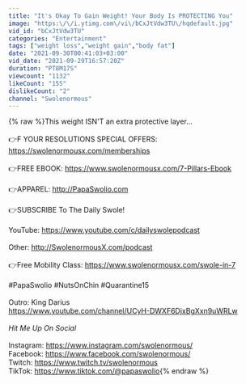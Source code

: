 ```yaml
---
title: "It's Okay To Gain Weight! Your Body Is PROTECTING You"
image: "https:\/\/i.ytimg.com\/vi\/bCxJtVdw3TU\/hqdefault.jpg"
vid_id: "bCxJtVdw3TU"
categories: "Entertainment"
tags: ["weight loss","weight gain","body fat"]
date: "2021-09-30T00:41:03+03:00"
vid_date: "2021-09-29T16:57:20Z"
duration: "PT8M17S"
viewcount: "1132"
likeCount: "155"
dislikeCount: "2"
channel: "Swolenormous"
---
```

{% raw %}This weight ISN'T an extra protective layer... <br /><br />👉F YOUR RESOLUTIONS SPECIAL OFFERS: <a rel="nofollow" target="blank" href="https://swolenormousx.com/memberships">https://swolenormousx.com/memberships</a><br /><br />👉FREE EBOOK: <a rel="nofollow" target="blank" href="https://www.swolenormousx.com/7-Pillars-Ebook">https://www.swolenormousx.com/7-Pillars-Ebook</a><br /><br />👉APPAREL: <a rel="nofollow" target="blank" href="http://PapaSwolio.com">http://PapaSwolio.com</a><br /><br />👉SUBSCRIBE To The Daily Swole!<br /><br />YouTube: <a rel="nofollow" target="blank" href="https://www.youtube.com/c/dailyswolepodcast">https://www.youtube.com/c/dailyswolepodcast</a><br /><br />Other: <a rel="nofollow" target="blank" href="http://SwolenormousX.com/podcast">http://SwolenormousX.com/podcast</a><br /><br />👉Free Mobility Class: <a rel="nofollow" target="blank" href="https://www.swolenormousx.com/swole-in-7">https://www.swolenormousx.com/swole-in-7</a><br /><br />#PapaSwolio #NutsOnChin #Quarantine15<br /><br />Outro: King Darius<br /><a rel="nofollow" target="blank" href="https://www.youtube.com/channel/UCyH-DWXF6DjxBgXxn9uWRLw">https://www.youtube.com/channel/UCyH-DWXF6DjxBgXxn9uWRLw</a><br /><br />*Hit Me Up On Social*<br /><br />Instagram: <a rel="nofollow" target="blank" href="https://www.instagram.com/swolenormous/">https://www.instagram.com/swolenormous/</a><br />Facebook: <a rel="nofollow" target="blank" href="https://www.facebook.com/swolenormous/">https://www.facebook.com/swolenormous/</a><br />Twitch: <a rel="nofollow" target="blank" href="https://www.twitch.tv/swolenormous">https://www.twitch.tv/swolenormous</a><br />TikTok: <a rel="nofollow" target="blank" href="https://www.tiktok.com/@papaswolio">https://www.tiktok.com/@papaswolio</a>{% endraw %}
